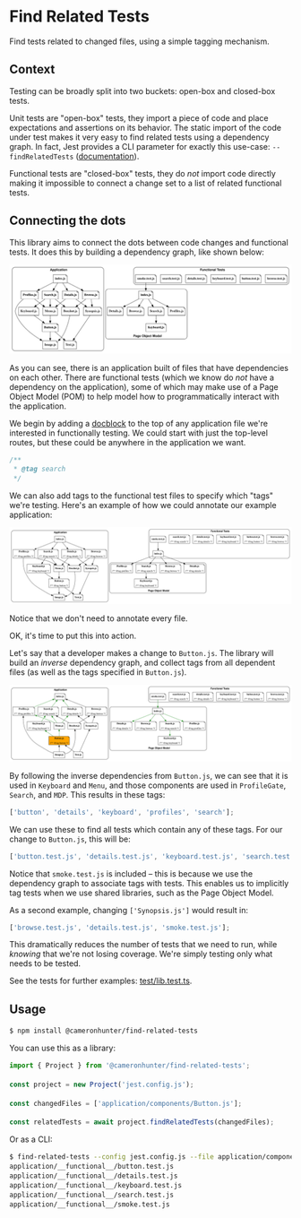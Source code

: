 # Find Related Tests

Find tests related to changed files, using a simple tagging mechanism.

## Context

Testing can be broadly split into two buckets: open-box and closed-box tests.

Unit tests are "open-box" tests, they import a piece of code and place expectations and assertions on its behavior. The
static import of the code under test makes it very easy to find related tests using a dependency graph. In fact, Jest
provides a CLI parameter for exactly this use-case: `--findRelatedTests` ([documentation](https://jestjs.io/docs/29.0/cli#--findrelatedtests-spaceseparatedlistofsourcefiles)).

Functional tests are "closed-box" tests, they do _not_ import code directly making it impossible to connect a change set
to a list of related functional tests.

## Connecting the dots

This library aims to connect the dots between code changes and functional tests.
It does this by building a dependency graph, like shown below:

![A dependency graph](./docs/diagram_1.svg)

As you can see, there is an application built of files that have dependencies on
each other. There are functional tests (which we know do _not_ have a dependency
on the application), some of which may make use of a Page Object Model (POM) to
help model how to programmatically interact with the application.

We begin by adding a [docblock](https://en.wikipedia.org/wiki/Docblock) to the
top of any application file we're interested in functionally testing. We could
start with just the top-level routes, but these could be anywhere in the
application we want.

```ts
/**
 * @tag search
 */
```

We can also add tags to the functional test files to specify which "tags" we're
testing. Here's an example of how we could annotate our example application:

![An annotated dependency graph](./docs/diagram_2.svg)

Notice that we don't need to annotate every file.

OK, it's time to put this into action.

Let's say that a developer makes a change to `Button.js`. The library will build
an _inverse_ dependency graph, and collect tags from all dependent files (as
well as the tags specified in `Button.js`).

![How tags are found](./docs/diagram_3.svg)

By following the inverse dependencies from `Button.js`, we can see that it is
used in `Keyboard` and `Menu`, and those components are used in `ProfileGate`,
`Search`, and `MDP`. This results in these tags:

```ts
['button', 'details', 'keyboard', 'profiles', 'search'];
```

We can use these to find all tests which contain any of these tags. For our
change to `Button.js`, this will be:

```ts
['button.test.js', 'details.test.js', 'keyboard.test.js', 'search.test.js', 'smoke.test.js'];
```

Notice that `smoke.test.js` is included – this is because we use the dependency
graph to associate tags with tests. This enables us to implicitly tag tests when
we use shared libraries, such as the Page Object Model.

As a second example, changing `['Synopsis.js']` would result in:

```ts
['browse.test.js', 'details.test.js', 'smoke.test.js'];
```

This dramatically reduces the number of tests that we need to run, while
_knowing_ that we're not losing coverage. We're simply testing only what needs
to be tested.

See the tests for further examples: [test/lib.test.ts](test/lib.test.ts).

## Usage

```sh
$ npm install @cameronhunter/find-related-tests
```

You can use this as a library:

```ts
import { Project } from '@cameronhunter/find-related-tests';

const project = new Project('jest.config.js');

const changedFiles = ['application/components/Button.js'];

const relatedTests = await project.findRelatedTests(changedFiles);
```

Or as a CLI:

```sh
$ find-related-tests --config jest.config.js --file application/components/Button.js
application/__functional__/button.test.js
application/__functional__/details.test.js
application/__functional__/keyboard.test.js
application/__functional__/search.test.js
application/__functional__/smoke.test.js
```
